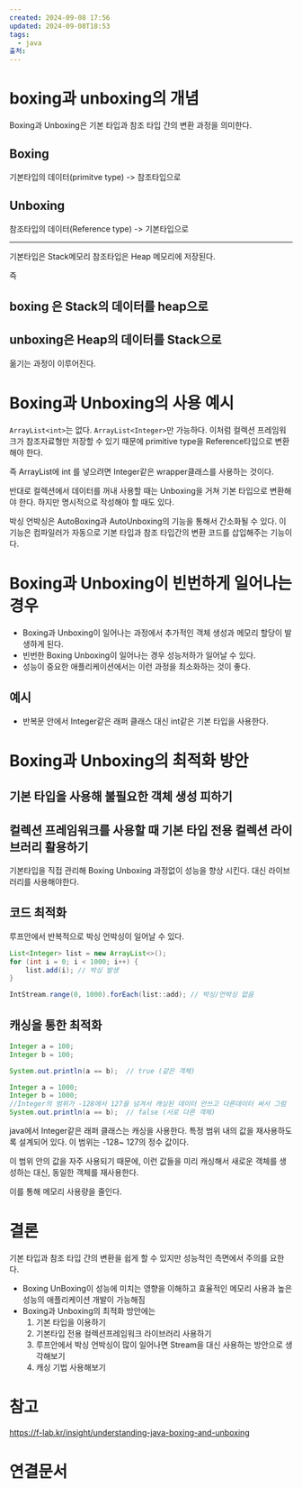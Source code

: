 ```yaml
---
created: 2024-09-08 17:56
updated: 2024-09-08T18:53
tags:
  - java
출처: 
---
```

# boxing과 unboxing의 개념
Boxing과 Unboxing은 기본 타입과 참조 타입 간의 변환 과정을 의미한다. 

## Boxing
기본타입의 데이터(primitve type) -> 참조타입으로

## Unboxing
참조타입의 데이터(Reference type) -> 기본타입으로

---
기본타입은 Stack메모리 참조타입은 Heap 메모리에 저장된다. 

즉
## boxing 은 Stack의 데이터를 heap으로

## unboxing은 Heap의 데이터를 Stack으로
옮기는 과정이 이루어진다. 

# Boxing과 Unboxing의 사용 예시
`ArrayList<int>`는 없다.
`ArrayList<Integer>`만 가능하다.
이처럼 컬렉션 프레임워크가 참조자료형만 저장할 수 있기 때문에 primitive type을 Reference타입으로 변환해야 한다.

즉 ArrayList에 int 를 넣으려면 Integer같은 wrapper클래스를 사용하는 것이다. 

반대로 컬렉션에서 데이터를 꺼내 사용할 때는 Unboxing을 거쳐 기본 타입으로 변환해야 한다.
하지만 명시적으로 작성해야 할 때도 있다.


박싱 언박싱은 AutoBoxing과 AutoUnboxing의 기능을 통해서 간소화될 수 있다. 
이 기능은 컴파일러가 자동으로 기본 타입과 참조 타입간의 변환 코드를 삽입해주는 기능이다.


# Boxing과 Unboxing이 빈번하게 일어나는 경우
- Boxing과 Unboxing이 일어나는 과정에서 추가적인 객체 생성과 메모리 할당이 발생하게 된다. 
- 빈번한 Boxing Unboxing이 일어나는 경우 성능저하가  일어날 수 있다.
- 성능이 중요한 애플리케이션에서는 이런 과정을 최소화하는 것이 좋다.

## 예시
- 반복문 안에서 Integer같은 래퍼 클래스 대신 int같은 기본 타입을 사용한다.


# Boxing과 Unboxing의 최적화 방안
## 기본 타입을 사용해 불필요한 객체 생성 피하기
## 컬렉션 프레임워크를 사용할 때 기본 타입 전용 컬렉션 라이브러리 활용하기
기본타입을 직접 관리해 Boxing Unboxing 과정없이 성능을 향상 시킨다. 대신 라이브러리를 사용해야한다.
## 코드 최적화
루프안에서 반복적으로 박싱 언박싱이 일어날 수 있다.

``` java
List<Integer> list = new ArrayList<>();
for (int i = 0; i < 1000; i++) {
    list.add(i); // 박싱 발생
}

```

```java
IntStream.range(0, 1000).forEach(list::add); // 박싱/언박싱 없음

```


## 캐싱을 통한 최적화

``` java
Integer a = 100;
Integer b = 100;

System.out.println(a == b);  // true (같은 객체)

```

``` java
Integer a = 1000;
Integer b = 1000;
//Integer의 범위가 -128에서 127을 넘겨서 캐싱된 데이터 안쓰고 다른데이터 써서 그럼
System.out.println(a == b);  // false (서로 다른 객체)

```


java에서 Integer같은 래퍼 클래스는 캐싱을 사용한다.
특정 범위 내의 값을 재사용하도록 설계되어 있다. 이 범위는 -128~ 127의 정수 값이다. 

이 범위 안의 값을 자주 사용되기 때문에, 이런 값들을 미리 캐싱해서 새로운 객체를 생성하는 대신, 동일한 객체를 재사용한다.

이를 통해 메모리 사용량을 줄인다.


# 결론
기본 타입과 참조 타입 간의 변환을 쉽게 할 수 있지만 성능적인 측면에서 주의를 요한다.
- Boxing UnBoxing이 성능에 미치는 영향을 이해하고 효율적인 메모리 사용과 높은 성능의 애플리케이션 개발이 가능해짐
- Boxing과 Unboxing의 최적화 방안에는
  1. 기본 타입을 이용하기
  2. 기본타입 전용 컬렉션프레임워크 라이브러리 사용하기
  3. 루프안에서 박싱 언박싱이 많이 일어나면 Stream을 대신 사용하는 방안으로 생각해보기
  4. 캐싱 기법 사용해보기


# 참고
https://f-lab.kr/insight/understanding-java-boxing-and-unboxing

# 연결문서